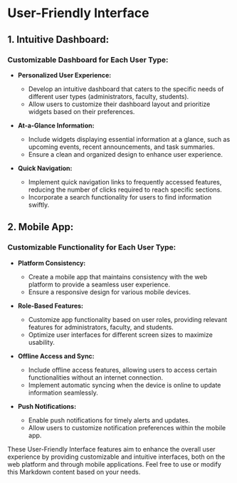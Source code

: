 # User-Friendly Interface

## 1. Intuitive Dashboard:

### Customizable Dashboard for Each User Type:
- **Personalized User Experience:**
    - Develop an intuitive dashboard that caters to the specific needs of different user types (administrators, faculty, students).
    - Allow users to customize their dashboard layout and prioritize widgets based on their preferences.

- **At-a-Glance Information:**
    - Include widgets displaying essential information at a glance, such as upcoming events, recent announcements, and task summaries.
    - Ensure a clean and organized design to enhance user experience.

- **Quick Navigation:**
    - Implement quick navigation links to frequently accessed features, reducing the number of clicks required to reach specific sections.
    - Incorporate a search functionality for users to find information swiftly.

## 2. Mobile App:

### Customizable Functionality for Each User Type:
- **Platform Consistency:**
    - Create a mobile app that maintains consistency with the web platform to provide a seamless user experience.
    - Ensure a responsive design for various mobile devices.

- **Role-Based Features:**
    - Customize app functionality based on user roles, providing relevant features for administrators, faculty, and students.
    - Optimize user interfaces for different screen sizes to maximize usability.

- **Offline Access and Sync:**
    - Include offline access features, allowing users to access certain functionalities without an internet connection.
    - Implement automatic syncing when the device is online to update information seamlessly.

- **Push Notifications:**
    - Enable push notifications for timely alerts and updates.
    - Allow users to customize notification preferences within the mobile app.

These User-Friendly Interface features aim to enhance the overall user experience by providing customizable and intuitive interfaces, both on the web platform and through mobile applications. Feel free to use or modify this Markdown content based on your needs.
